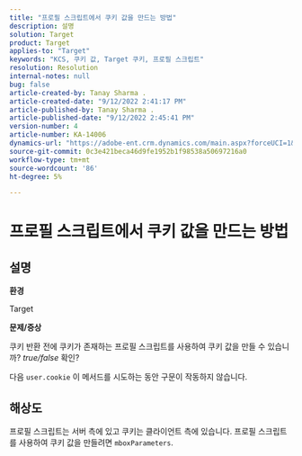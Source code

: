 ```yaml
---
title: "프로필 스크립트에서 쿠키 값을 만드는 방법"
description: 설명
solution: Target
product: Target
applies-to: "Target"
keywords: "KCS, 쿠키 값, Target 쿠키, 프로필 스크립트"
resolution: Resolution
internal-notes: null
bug: false
article-created-by: Tanay Sharma .
article-created-date: "9/12/2022 2:41:17 PM"
article-published-by: Tanay Sharma .
article-published-date: "9/12/2022 2:45:41 PM"
version-number: 4
article-number: KA-14006
dynamics-url: "https://adobe-ent.crm.dynamics.com/main.aspx?forceUCI=1&pagetype=entityrecord&etn=knowledgearticle&id=6c943bef-a832-ed11-9db1-002248086735"
source-git-commit: 0c3e421beca46d9fe1952b1f98538a50697216a0
workflow-type: tm+mt
source-wordcount: '86'
ht-degree: 5%

---
```


# 프로필 스크립트에서 쿠키 값을 만드는 방법

## 설명


<b>환경</b>

Target



<b>문제/증상</b>

쿠키 반환 전에 쿠키가 존재하는 프로필 스크립트를 사용하여 쿠키 값을 만들 수 있습니까? *true/false* 확인?

다음 `user.cookie` 이 메서드를 시도하는 동안 구문이 작동하지 않습니다.


## 해상도


프로필 스크립트는 서버 측에 있고 쿠키는 클라이언트 측에 있습니다. 프로필 스크립트를 사용하여 쿠키 값을 만들려면 `mboxParameters`.
